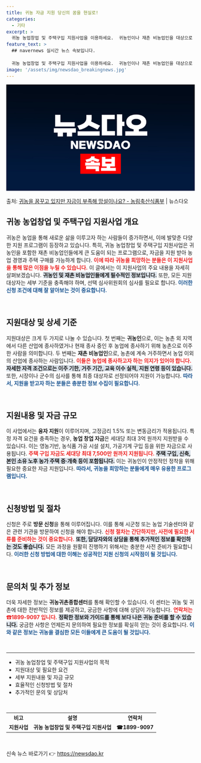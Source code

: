 ```yaml
---
title: 귀농 자금 지원 당신의 꿈을 현실로!
categories:
  - 기타
excerpt: >
  귀농 농업창업 및 주택구입 지원사업을 이용하세요.  귀농인이나 재촌 비농업인을 대상으로 농업 창업 자금과 주…
feature_text: >
  ## navernews 실시간 뉴스 속보입니다.

  귀농 농업창업 및 주택구입 지원사업을 이용하세요.  귀농인이나 재촌 비농업인을 대상으로 농업 창업 자금과 주…
image: '/assets/img/newsdao_breakingnews.jpg'
---
```


![뉴스다오 속보](/assets/img/newsdao_breakingnews.jpg)

<p>출처: <a href="https://newsdao.kr/2162" rel="dofollow">귀농을 꿈꾸고 있지만 자금이 부족해 망설이나요? - 농림축산식품부</a> | 뉴스다오</p>

<h2 data-ke-size="size26">귀농 농업창업 및 주택구입 지원사업 개요</h2>

<p data-ke-size="size16">귀농은 농업을 통해 새로운 삶을 이루고자 하는 사람들이 증가하면서, 이에 발맞춘 다양한 지원 프로그램이 등장하고 있습니다. 특히, 귀농 농업창업 및 주택구입 지원사업은 귀농인을 포함한 재촌 비농업인들에게 큰 도움이 되는 프로그램으로, 자금을 지원 받아 농업 경영과 주택 구매를 가능하게 합니다. <b><span style="color: #ee2323;">이에 따라 귀농을 희망하는 분들은 이 지원사업을 통해 많은 이점을 누릴 수 있습니다.</span></b> 이 글에서는 이 지원사업의 주요 내용을 자세히 살펴보겠습니다. <b><span style="background-color: #21538527;">귀농인 및 재촌 비농업인들에게 필수적인 정보입니다.</span></b> 또한, 모든 지원 대상자는 세부 기준을 충족해야 하며, 선택 심사위원회의 심사를 필요로 합니다. <b><span style="color: #1a5490;">이러한 신청 조건에 대해 잘 알아보는 것이 중요합니다.</span></b></p>

<p data-ke-size="size16">&nbsp;</p>

<h2 data-ke-size="size26">지원대상 및 상세 기준</h2>

<p data-ke-size="size16">지원대상은 크게 두 가지로 나눌 수 있습니다. 첫 번째는 <b>귀농인</b>으로, 이는 농촌 외 지역에서 다른 산업에 종사하였거나 현재 종사 중인 후 농업에 종사하기 위해 농촌으로 이주한 사람을 의미합니다. 두 번째는 <b>재촌 비농업인</b>으로, 농촌에 계속 거주하면서 농업 이외의 산업에 종사하는 사람입니다. <b><span style="color: #ee2323;">이들은 농업에 종사하고자 하는 의지가 있어야 합니다.</span></b> <b><span style="background-color: #21538527;">자세한 자격 조건으로는 이주 기한, 거주 기간, 교육 이수 실적, 지원 연령 등이 있습니다.</span></b> 또한, 시장이나 군수의 심사를 통해 최종 대상자로 선정되어야 지원이 가능합니다. <b><span style="color: #1a5490;">따라서, 지원을 받고자 하는 분들은 충분한 정보 수집이 필요합니다.</span></b></p>

<p data-ke-size="size16">&nbsp;</p>

<h2 data-ke-size="size26">지원내용 및 자금 규모</h2>

<p data-ke-size="size16">이 사업에서는 <b>융자 지원</b>이 이루어지며, 고정금리 1.5% 또는 변동금리가 적용됩니다. 특정 자격 요건을 충족하는 경우, <b>농업 창업 자금</b>은 세대당 최대 3억 원까지 지원받을 수 있습니다. 이는 영농기반, 농식품 가공 시설 설치, 가공기계 구입 등을 위한 자금으로 사용됩니다. <b><span style="color: #ee2323;">주택 구입 자금도 세대당 최대 7,500만 원까지 지원됩니다.</span></b> <b><span style="background-color: #21538527;">주택 구입, 신축, 본인 소유 노후 농가 주택 증·개축 등이 포함됩니다.</span></b> 이는 귀농인이 안정적인 정착을 위해 필요한 중요한 자금 지원입니다. <b><span style="color: #1a5490;">따라서, 귀농을 희망하는 분들에게 매우 유용한 프로그램입니다.</span></b></p>

<p data-ke-size="size16">&nbsp;</p>

<h2 data-ke-size="size26">신청방법 및 절차</h2>

<p data-ke-size="size16">신청은 주로 <b>방문 신청</b>을 통해 이루어집니다. 이를 통해 시군청 또는 농업 기술센터와 같은 관련 기관을 방문하여 신청을 해야 합니다. <b><span style="color: #ee2323;">신청 절차는 간단하지만, 사전에 필요한 서류를 준비하는 것이 중요합니다.</span></b> <b><span style="background-color: #21538527;">또한, 담당자와의 상담을 통해 추가적인 정보를 확인하는 것도 좋습니다.</span></b> 모든 과정을 원활히 진행하기 위해서는 충분한 사전 준비가 필요합니다. <b><span style="color: #1a5490;">이러한 신청 방법에 대한 이해는 성공적인 지원 신청의 시작점이 될 것입니다.</span></b></p>

<p data-ke-size="size16">&nbsp;</p>

<h2 data-ke-size="size26">문의처 및 추가 정보</h2>

<p data-ke-size="size16">더욱 자세한 정보는 <b>귀농귀촌종합센터</b>를 통해 확인할 수 있습니다. 이 센터는 귀농 및 귀촌에 대한 전반적인 정보를 제공하고, 궁금한 사항에 대해 상담이 가능합니다. <b><span style="color: #ee2323;">연락처는 ☎1899-9097 입니다.</span></b> <b><span style="background-color: #21538527;">정확한 정보와 가이드를 통해 보다 나은 귀농 준비를 할 수 있습니다.</span></b> 궁금한 사항은 언제든지 문의하여 필요한 정보를 확실히 얻는 것이 중요합니다. <b><span style="color: #1a5490;">이와 같은 정보는 귀농을 결심한 모든 이들에게 큰 도움이 될 것입니다.</span></b></p>

<p data-ke-size="size16">&nbsp;</p>

<hr>

<ul>
<li>귀농 농업창업 및 주택구입 지원사업의 목적</li>
<li>지원대상 및 필요한 요건</li>
<li>세부 지원내용 및 자금 규모</li>
<li>효율적인 신청방법 및 절차</li>
<li>추가적인 문의 및 상담처</li>
</ul>

<p data-ke-size="size16">&nbsp;</p>

<table style="width: 100%;">
<tr>
<td style="text-align: center; height: 17px;"><b>비고</b></td>
<td style="text-align: center; height: 17px;"><b>설명</b></td>
<td style="text-align: center; height: 17px;"><b>연락처</b></td>
</tr>
<tr>
<td style="text-align: center; height: 17px;"><b>지원사업</b></td>
<td style="text-align: center; height: 17px;"><b>귀농 농업창업 및 주택구입 지원사업</b></td>
<td style="text-align: center; height: 17px;"><b>☎1899-9097</b></td>
</tr>
</table>

<p data-ke-size="size16">&nbsp;</p> 

신속 뉴스 바로가기 👉 <a href="https://newsdao.kr" rel="dofollow">https://newsdao.kr</a>


